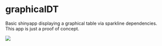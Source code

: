 # graphicalDT
Basic shinyapp displaying a graphical table via sparkline dependencies. This app is just a proof of concept.

![](https://www.dropbox.com/s/v0u7zf7ugd2p4vg/graphicTable.png?raw=1)
